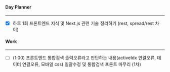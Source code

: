 
#### Day Planner
---
- [x] 하루 1회 프론트엔드 지식 및 Next.js 관련 기술 정리하기 (rest, spread/rest 차이)


#### Work
---
- [ ] (1:00) 프론트엔드 통합검색 출력오류라고 판단하는 내용(activeIdx 연결오류, 데이터 연결오류, 모바일 css) 일괄수정 및 통합검색 프론트 마무리 (1차)

